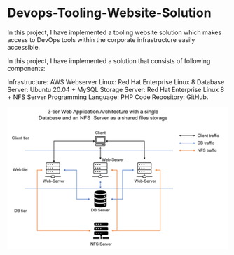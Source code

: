 # Devops-Tooling-Website-Solution

In this project, I have implemented a tooling website solution which makes access to DevOps tools within the corporate infrastructure easily accessible.

In this project, I have implemented a solution that consists of following components:

Infrastructure: AWS
Webserver Linux: Red Hat Enterprise Linux 8
Database Server: Ubuntu 20.04 + MySQL
Storage Server: Red Hat Enterprise Linux 8 + NFS Server
Programming Language: PHP
Code Repository: GitHub.

![image](/images/Tooling-Website-Infrastructure.png)
